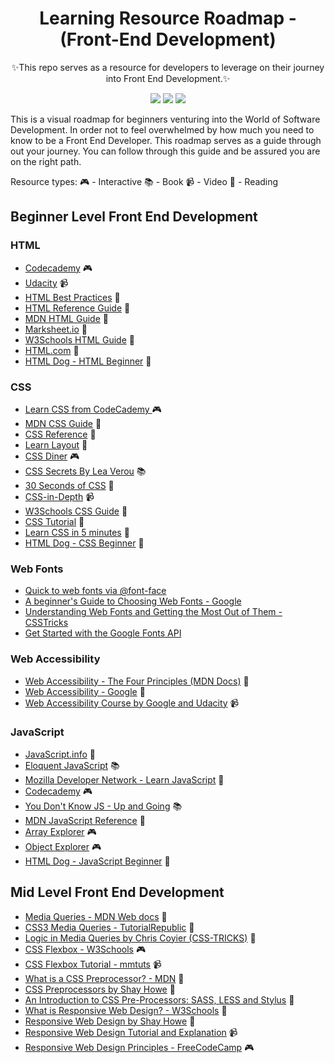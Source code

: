 <div align="center">
   <h1>Learning Resource Roadmap - (Front-End Development)</h1>
	<p>✨This repo serves as a resource for developers to leverage on their journey into Front End Development.</>✨</p>
   <p align="center">
    <a href="https://github.com/lauragift21/Learning-Resource-Path-Front-End"><img src="https://img.shields.io/badge/Roadmap-2019-purple.svg"/></a>
      <a href="https://twitter.com/intent/tweet?text=Learning%20Resource%20Roadmap%20for%20Front%20End%20Developers%20by%20@lauragift21%20%20https%3A//github.com/lauragift21/Learning-Resource-Path-Front-End"><img src="https://img.shields.io/badge/twitter-tweet-blue.svg"/></a>
<a href="https://twitter.com/lauragift21"><img src="https://img.shields.io/badge/feedback-@lauragift21-green.svg" /></a>
  </p>
</div>

This is a visual roadmap for beginners venturing into the World of Software Development. In order not to feel overwhelmed by how much you need to know to be a Front End Developer. This roadmap serves as a guide through out your journey. You can follow through this guide and be assured you are on the right path.

Resource types: 
 🎮 - Interactive
 📚 - Book
 📹 - Video
 📝 - Reading

##  Beginner Level Front End Development

### HTML
 - [Codecademy](https://www.codecademy.com/learn/learn-html) 🎮
 - [Udacity](https://www.udacity.com/course/intro-to-html-and-css--ud001) 📹
 - [HTML Best Practices](https://github.com/hail2u/html-best-practices) 📝
 - [HTML Reference Guide](https://htmlreference.io/) 📝
 - [MDN HTML Guide](https://developer.mozilla.org/en-US/docs/Learn/HTML) 📝
 - [Marksheet.io](https://marksheet.io/html-basics.html) 📝
 - [W3Schools HTML Guide](https://www.w3schools.com/html/) 📝
 - [HTML.com](https://html.com/) 📝
 - [HTML Dog - HTML Beginner](http://www.htmldog.com/guides/html/beginner/) 📝

### CSS

- [Learn CSS from CodeCademy ](https://www.codecademy.com/learn/learn-css) 🎮
- [MDN CSS Guide](https://developer.mozilla.org/en-US/docs/Learn/CSS) 📝
- [CSS Reference](https://cssreference.io/) 📝
- [Learn Layout](http://learnlayout.com/) 📝
- [CSS Diner](http://flukeout.github.io/) 🎮
- [CSS Secrets By Lea Verou](https://www.amazon.com/CSS-Secrets-Solutions-Everyday-Problems/dp/1449372635/?&_encoding=UTF8&tag=frontend-handbook-20&linkCode=ur2&linkId=40a9480c18839b4b2ea798aa2afafd0e&camp=1789&creative=9325) 📚
- [30 Seconds of CSS](https://30-seconds.github.io/30-seconds-of-css/) 📝
- [CSS-in-Depth](https://frontendmasters.com/courses/css-in-depth-v2/) 📹
- [W3Schools CSS Guide](https://www.w3schools.com/css/css_intro.asp) 📝
- [CSS Tutorial](https://www.csstutorial.net/css-intro/introductioncss-part1.php) 📝
- [Learn CSS in 5 minutes](https://medium.freecodecamp.org/get-started-with-css-in-5-minutes-e0804813fc3e) 📝
- [HTML Dog - CSS Beginner](http://www.htmldog.com/guides/css/beginner/) 📝

### Web Fonts

- [Quick to web fonts via @font-face](https://www.html5rocks.com/en/tutorials/webfonts/quick/)
- [A beginner's Guide to Choosing Web Fonts - Google](https://design.google/library/choosing-web-fonts-beginners-guide/)
- [Understanding Web Fonts and Getting the Most Out of Them - CSSTricks](https://css-tricks.com/understanding-web-fonts-getting/)
- [Get Started with the Google Fonts API](https://developers.google.com/fonts/docs/getting_started)

### Web Accessibility

- [Web Accessibility - The Four Principles (MDN Docs)](https://developer.mozilla.org/en-US/docs/Web/Accessibility/Understanding_WCAG#The_four_principles) 📝
- [Web Accessibility - Google](https://developers.google.com/web/fundamentals/accessibility/) 📝
- [Web Accessibility Course by Google and Udacity](https://www.udacity.com/course/web-accessibility--ud891) 📹


### JavaScript
 - [JavaScript.info](https://javascript.info/) 📝
 - [Eloquent JavaScript](https://eloquentjavascript.net/) 📚
 - [Mozilla Developer Network -  Learn JavaScript](https://developer.mozilla.org/en-US/docs/Learn/JavaScript) 📝
 - [Codecademy](https://www.codecademy.com/learn/learn-javascript) 🎮
 - [You Don't Know JS - Up and Going](https://github.com/getify/You-Dont-Know-JS/blob/master/up%20&%20going/README.md#you-dont-know-js-up--going) 📚
 - [MDN JavaScript Reference](https://developer.mozilla.org/en-US/docs/Web/JavaScript/Reference) 📝
 - [Array Explorer](https://sdras.github.io/array-explorer/) 🎮
 - [Object Explorer](https://sdras.github.io/object-explorer/) 🎮
 - [HTML Dog - JavaScript Beginner](http://www.htmldog.com/guides/javascript) 📝


##  Mid Level Front End Development

- [Media Queries - MDN Web docs](https://developer.mozilla.org/en-US/docs/Web/CSS/Media_Queries) 📝
- [CSS3 Media Queries - TutorialRepublic](https://www.tutorialrepublic.com/css-tutorial/css3-media-queries.php) 📝
- [Logic in Media Queries by Chris Coyier (CSS-TRICKS)](https://css-tricks.com/logic-in-media-queries/) 📝
- [CSS Flexbox - W3Schools](https://www.w3schools.com/css/css3_flexbox.asp) 🎮
- [CSS Flexbox Tutorial - mmtuts](https://www.youtube.com/watch?v=0e02dl66PYo) 📹
- [What is a CSS Preprocessor? - MDN](https://developer.mozilla.org/en-US/docs/Glossary/CSS_preprocessor) 📝
- [CSS Preprocessors by Shay Howe](https://learn.shayhowe.com/advanced-html-css/preprocessors/) 📝
- [An Introduction to CSS Pre-Processors: SASS, LESS and Stylus](https://htmlmag.com/article/an-introduction-to-css-preprocessors-sass-less-stylus) 📝
- [What is Responsive Web Design? - W3Schools](https://www.w3schools.com/css/css_rwd_intro.asp) 📝
- [Responsive Web Design by Shay Howe](https://learn.shayhowe.com/advanced-html-css/responsive-web-design/) 📝
- [Responsive Web Design Tutorial and Explanation](https://youtu.be/BIz02qY5BRA) 📹
- [Responsive Web Design Principles - FreeCodeCamp](https://learn.freecodecamp.org/responsive-web-design/responsive-web-design-principles) 🎮




<!-- ##  Advanced Level Front End Development -->